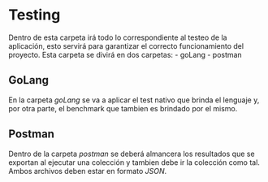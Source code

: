 # Testing

Dentro de esta carpeta irá todo lo correspondiente al testeo de la aplicación, esto servirá para garantizar el correcto funcionamiento del proyecto.
Esta carpeta se divirá en dos carpetas:
    - goLang
    - postman

## GoLang

En la carpeta _goLang_ se va a aplicar el test nativo que brinda el lenguaje y, por otra parte, el benchmark que tambien es brindado por el mismo.

## Postman

Dentro de la carpeta _postman_ se deberá almancera los resultados que se exportan al ejecutar una colección y tambien debe ir la colección como tal. Ambos archivos deben estar en formato _JSON_.